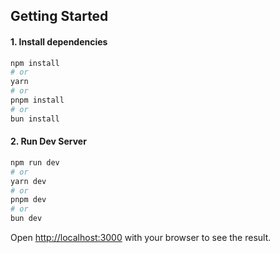 ## Getting Started

#### 1. Install dependencies

```bash
npm install
# or
yarn
# or
pnpm install
# or
bun install
```

#### 2. Run Dev Server

```bash
npm run dev
# or
yarn dev
# or
pnpm dev
# or
bun dev
```

Open [http://localhost:3000](http://localhost:3000) with your browser to see the result.

